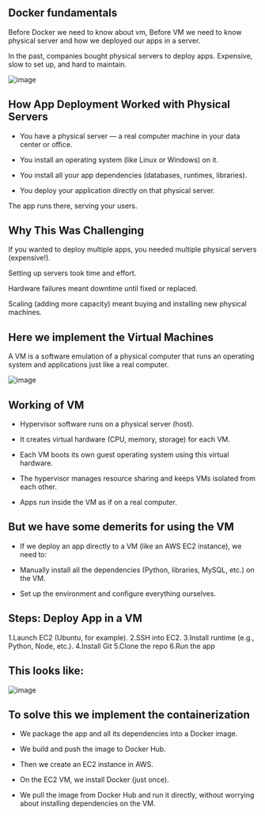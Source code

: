 Docker fundamentals
----------------------------------
Before Docker we need to know about vm, Before VM we need to know physical server and how we deployed our apps in a server.

In the past, companies bought physical servers to deploy apps. Expensive, slow to set up, and hard to maintain.

![image](https://github.com/user-attachments/assets/20dfcc77-edb2-409d-ae49-84fa20f51b97)

How App Deployment Worked with Physical Servers
-----------------------------------------------------
- You have a physical server — a real computer machine in your data center or office.

- You install an operating system (like Linux or Windows) on it.

- You install all your app dependencies (databases, runtimes, libraries).

- You deploy your application directly on that physical server.

The app runs there, serving your users.

Why This Was Challenging
---------------------------------------------------------------------------
If you wanted to deploy multiple apps, you needed multiple physical servers (expensive!).

Setting up servers took time and effort.

Hardware failures meant downtime until fixed or replaced.

Scaling (adding more capacity) meant buying and installing new physical machines.

Here we implement the Virtual Machines
-----------------------------------------------------------------------------
A VM is a software emulation of a physical computer that runs an operating system and applications just like a real computer.

![image](https://github.com/user-attachments/assets/1a751a49-94c0-4c34-b93e-e19aca6f09eb)

Working of VM
-------------------------------------------------------
- Hypervisor software runs on a physical server (host).

- It creates virtual hardware (CPU, memory, storage) for each VM.

- Each VM boots its own guest operating system using this virtual hardware.

- The hypervisor manages resource sharing and keeps VMs isolated from each other.

- Apps run inside the VM as if on a real computer.

But we have some demerits for using the VM
---------------------------------------------
- If we deploy an app directly to a VM (like an AWS EC2 instance), we need to:

- Manually install all the dependencies (Python, libraries, MySQL, etc.) on the VM.

- Set up the environment and configure everything ourselves.

Steps: Deploy App in a VM
--------------------------
1.Launch EC2 (Ubuntu, for example).
2.SSH into EC2.
3.Install runtime (e.g., Python, Node, etc.).
4.Install Git
5.Clone the repo
6.Run the app

This looks like:
------------------

![image](https://github.com/user-attachments/assets/c2fa7654-f56d-4dca-9348-04db9188b077)

To solve this we implement the containerization
------------------------------------------------

- We package the app and all its dependencies into a Docker image.

- We build and push the image to Docker Hub.

- Then we create an EC2 instance in AWS.

- On the EC2 VM, we install Docker (just once).

- We pull the image from Docker Hub and run it directly, without worrying about installing dependencies on the VM.
